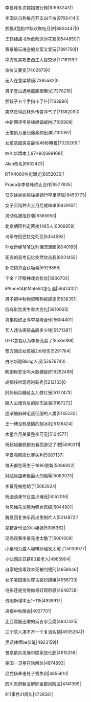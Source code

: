 李易峰多次嫖娼被行拘|10993243|1

李国庆自称每月开支四千块|9790414|0

熊猫3胞胎中秋欢聚吃月饼|8924447|0

王鹤棣虞书欣危险派对花絮|8544850|1

黄景瑜玩海盗船又菜又爱玩|7891750|1

中方就美攻击西工大提交涉|7718139|1

油价又要变|7402679|0

无人在意梁靖康|7385582|0

男子登山遇地震画面曝光|7378218|

熊孩子五个手指卡了仨|7163990|

突然觉得武林外传变洋气了|7138209|0

中新网评李易峰嫖娼被拘|7106908|

王俊凯万里归途素颜出演|7101097|

女孩基因突变最快48秒睡着|7029266|1

四川新增本土97+90|6991681|

Alan改名|6932423|

RTX4060性能曝光|6652036|1

Prada与李易峰终止合作|6577835|

12岁妹妹偷偷往姐姐行李里塞钱|6450773|

女子买纯种犬三月后成串串|6429187|

灵动岛被指抄袭|6385953|

北京朝阳判定密接1485人|6369959|

乌军夺回巴拉克列亚|6354592|

孙女远嫁爷爷送别泪流满面|6040169|

死去的高考记忆突然攻击我|6001455|

朴海镇方否认吸毒|5929865|

千金丫环眼神戏会拉丝|5866703|

iPhone14和Mate50怎么选|5847410|1

男子把中秋物资喂狗被抓走|5838351|

俄乌形势发生重大变化|5610030|

真果粒终止与李易峰合作|5604401|

艺人违法需赔品牌多少钱|5571387|

UFC总裁认为李景亮赢了|5535088|

警方回应女孩被2犬咬伤|5291764|

白冰新剧Bking人设|5267674|0

网剧你安全吗大数据捉奸|5252488|

成都核检现场时装秀|5212133|0

妈妈用蒜瓣给女儿做灯笼|5177473|

隐入尘烟背后的励志故事|5167272|

逐渐被麻辣毛蛋征服的人类|5145230|

王一博没有感情的刨冰机|5138424|

木星合月美景整夜可见|5104577|

杨超越暑假都去看西游记了吧|5090211|

李景亮回应比赛失利|5087137|

每天都在等生于1990更新|5086922|

对贴膜店老板最大的侮辱|5083073|

李景亮被抢劫了|5062924|

杨迪谈录节目差点淹死|5052016|

台风梅花加强为强台风级|5044901|

魏晨回复快乐再出发制片人|5014872|1

拿错身份证的小姐姐|5006362|

现场观赛李景亮也太酷了|5001609|

小栗旬为聋人咖啡师理发太暖了|5000077|

小伙回应日薪80雇老人|4965904|

自家地投毒致羊死被判缓刑|4959046|

女子美国街头穿古装扮嫦娥|4956733|

电影还是觉得你最好观后感|4948738|

贵阳新增本土1+115|4938917|

央视中秋晚会|4937701|

比豆腐脑还嫩的延吉水豆腐|4937325|

三个院人凑不齐一个复活名额|4935264|1

黑话律师be伏笔|4923159|1

普京欲向发展中国家送化肥|4915256|

美国一卫星在轨解体|4874893|

尼克杨拳击处子秀失利|4855610|

四川天府新区解除全部风险区|4741399|

911事件21周年|4728581|

